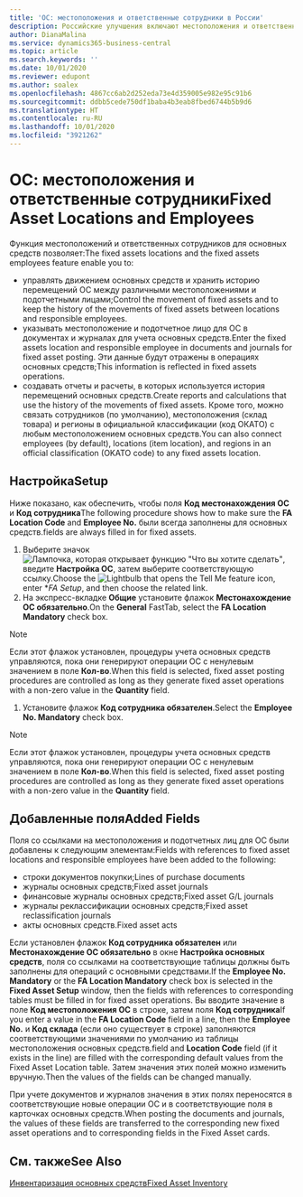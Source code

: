 ```yaml
---
title: 'ОС: местоположения и ответственные сотрудники в России'
description: Российские улучшения включают местоположения и ответственных сотрудников для основных средств.
author: DianaMalina
ms.service: dynamics365-business-central
ms.topic: article
ms.search.keywords: ''
ms.date: 10/01/2020
ms.reviewer: edupont
ms.author: soalex
ms.openlocfilehash: 4867cc6ab2d252eda73e4d359005e982e95c91b6
ms.sourcegitcommit: ddbb5cede750df1baba4b3eab8fbed6744b5b9d6
ms.translationtype: HT
ms.contentlocale: ru-RU
ms.lasthandoff: 10/01/2020
ms.locfileid: "3921262"
---
```

# <a name="fixed-asset-locations-and-employees"></a><span data-ttu-id="e12b8-103">ОС: местоположения и ответственные сотрудники</span><span class="sxs-lookup"><span data-stu-id="e12b8-103">Fixed Asset Locations and Employees</span></span>

<span data-ttu-id="e12b8-104">Функция местоположений и ответственных сотрудников для основных средств позволяет:</span><span class="sxs-lookup"><span data-stu-id="e12b8-104">The fixed assets locations and the fixed assets employees feature enable you to:</span></span>

- <span data-ttu-id="e12b8-105">управлять движением основных средств и хранить историю перемещений ОС между различными местоположениями и подотчетными лицами;</span><span class="sxs-lookup"><span data-stu-id="e12b8-105">Control the movement of fixed assets and to keep the history of the movements of fixed assets between locations and responsible employees.</span></span>
- <span data-ttu-id="e12b8-106">указывать местоположение и подотчетное лицо для ОС в документах и журналах для учета основных средств.</span><span class="sxs-lookup"><span data-stu-id="e12b8-106">Enter the fixed assets location and responsible employee in documents and journals for fixed asset posting.</span></span> <span data-ttu-id="e12b8-107">Эти данные будут отражены в операциях основных средств;</span><span class="sxs-lookup"><span data-stu-id="e12b8-107">This information is reflected in fixed assets operations.</span></span>
- <span data-ttu-id="e12b8-108">создавать отчеты и расчеты, в которых используется история перемещений основных средств.</span><span class="sxs-lookup"><span data-stu-id="e12b8-108">Create reports and calculations that use the history of the movements of fixed assets.</span></span> <span data-ttu-id="e12b8-109">Кроме того, можно связать сотрудников (по умолчанию), местоположения (склад товара) и регионы в официальной классификации (код ОКАТО) с любым местоположением основных средств.</span><span class="sxs-lookup"><span data-stu-id="e12b8-109">You can also connect employees (by default), locations (item location), and regions in an official classification (OKATO code) to any fixed assets location.</span></span>



## <a name="setup"></a><span data-ttu-id="e12b8-110">Настройка</span><span class="sxs-lookup"><span data-stu-id="e12b8-110">Setup</span></span>

<span data-ttu-id="e12b8-111">Ниже показано, как обеспечить, чтобы поля **Код местонахождения ОС** и **Код сотрудника**</span><span class="sxs-lookup"><span data-stu-id="e12b8-111">The following procedure shows how to make sure the **FA Location Code** and **Employee No.**</span></span> <span data-ttu-id="e12b8-112">были всегда заполнены для основных средств.</span><span class="sxs-lookup"><span data-stu-id="e12b8-112">fields are always filled in for fixed assets.</span></span>

1. <span data-ttu-id="e12b8-113">Выберите значок ![Лампочка, которая открывает функцию "Что вы хотите сделать"](../../media/ui-search/search_small.png "Что вы хотите сделать"), введите **Настройка ОС**, затем выберите соответствующую ссылку.</span><span class="sxs-lookup"><span data-stu-id="e12b8-113">Choose the ![Lightbulb that opens the Tell Me feature](../../media/ui-search/search_small.png "Tell me what you want to do") icon, enter \**FA Setup*, and then choose the related link.</span></span>
2. <span data-ttu-id="e12b8-114">На экспресс-вкладке **Общие** установите флажок **Местонахождение ОС обязательно**.</span><span class="sxs-lookup"><span data-stu-id="e12b8-114">On the **General** FastTab, select the **FA Location Mandatory** check box.</span></span>



> [!NOTE]
> <span data-ttu-id="e12b8-115">Если этот флажок установлен, процедуры учета основных средств управляются, пока они генерируют операции ОС с ненулевым значением в поле **Кол-во**.</span><span class="sxs-lookup"><span data-stu-id="e12b8-115">When this field is selected, fixed asset posting procedures are controlled as long as they generate fixed asset operations with a non-zero value in the **Quantity** field.</span></span>



1. <span data-ttu-id="e12b8-116">Установите флажок **Код сотрудника обязателен**.</span><span class="sxs-lookup"><span data-stu-id="e12b8-116">Select the **Employee No. Mandatory** check box.</span></span>



> [!NOTE]
> <span data-ttu-id="e12b8-117">Если этот флажок установлен, процедуры учета основных средств управляются, пока они генерируют операции ОС с ненулевым значением в поле **Кол-во**.</span><span class="sxs-lookup"><span data-stu-id="e12b8-117">When this field is selected, fixed asset posting procedures are controlled as long as they generate fixed asset operations with a non-zero value in the **Quantity** field.</span></span>



## <a name="added-fields"></a><span data-ttu-id="e12b8-118">Добавленные поля</span><span class="sxs-lookup"><span data-stu-id="e12b8-118">Added Fields</span></span>

<span data-ttu-id="e12b8-119">Поля со ссылками на местоположения и подотчетных лиц для ОС были добавлены к следующим элементам:</span><span class="sxs-lookup"><span data-stu-id="e12b8-119">Fields with references to fixed asset locations and responsible employees have been added to the following:</span></span>

- <span data-ttu-id="e12b8-120">строки документов покупки;</span><span class="sxs-lookup"><span data-stu-id="e12b8-120">Lines of purchase documents</span></span>
- <span data-ttu-id="e12b8-121">журналы основных средств;</span><span class="sxs-lookup"><span data-stu-id="e12b8-121">Fixed asset journals</span></span>
- <span data-ttu-id="e12b8-122">финансовые журналы основных средств;</span><span class="sxs-lookup"><span data-stu-id="e12b8-122">Fixed asset G/L journals</span></span>
- <span data-ttu-id="e12b8-123">журналы реклассификации основных средств;</span><span class="sxs-lookup"><span data-stu-id="e12b8-123">Fixed asset reclassification journals</span></span>
- <span data-ttu-id="e12b8-124">акты основных средств.</span><span class="sxs-lookup"><span data-stu-id="e12b8-124">Fixed asset acts</span></span>

<span data-ttu-id="e12b8-125">Если установлен флажок **Код сотрудника обязателен** или **Местонахождение ОС обязательно** в окне **Настройка основных средств**, поля со ссылками на соответствующие таблицы должны быть заполнены для операций с основными средствами.</span><span class="sxs-lookup"><span data-stu-id="e12b8-125">If the **Employee No. Mandatory** or the **FA Location Mandatory** check box is selected in the **Fixed Asset Setup** window, then the fields with references to corresponding tables must be filled in for fixed asset operations.</span></span> <span data-ttu-id="e12b8-126">Вы вводите значение в поле **Код местоположения ОС** в строке, затем поля **Код сотрудника**</span><span class="sxs-lookup"><span data-stu-id="e12b8-126">If you enter a value in the **FA Location Code** field in a line, then the **Employee No.**</span></span> <span data-ttu-id="e12b8-127">и **Код склада** (если оно существует в строке) заполняются соответствующими значениями по умолчанию из таблицы местоположения основных средств.</span><span class="sxs-lookup"><span data-stu-id="e12b8-127">field and **Location Code** field (if it exists in the line) are filled with the corresponding default values from the Fixed Asset Location table.</span></span> <span data-ttu-id="e12b8-128">Затем значения этих полей можно изменить вручную.</span><span class="sxs-lookup"><span data-stu-id="e12b8-128">Then the values of the fields can be changed manually.</span></span>

<span data-ttu-id="e12b8-129">При учете документов и журналов значения в этих полях переносятся в соответствующие новые операции ОС и в соответствующие поля в карточках основных средств.</span><span class="sxs-lookup"><span data-stu-id="e12b8-129">When posting the documents and journals, the values of these fields are transferred to the corresponding new fixed asset operations and to corresponding fields in the Fixed Asset cards.</span></span>



## <a name="see-also"></a><span data-ttu-id="e12b8-130">См. также</span><span class="sxs-lookup"><span data-stu-id="e12b8-130">See Also</span></span>

[<span data-ttu-id="e12b8-131">Инвентаризация основных средств</span><span class="sxs-lookup"><span data-stu-id="e12b8-131">Fixed Asset Inventory</span></span>](Fixed-Asset-Inventory.md)
